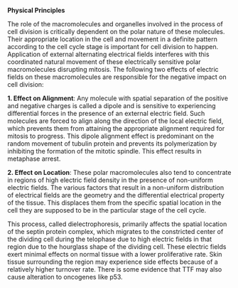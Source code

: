 **Physical Principles**

The role of the macromolecules and organelles involved in the process of cell division is critically dependent on the polar nature of these molecules. Their appropriate location in the cell and movement in a definite pattern according to the cell cycle stage is important for cell division to happen. Application of external alternating electrical fields interferes with this coordinated natural movement of these electrically sensitive polar macromolecules disrupting mitosis. The following two effects of electric fields on these macromolecules are responsible for the negative impact on cell division:

**1. Effect on Alignment**: Any molecule with spatial separation of the positive and negative charges is called a dipole and is sensitive to experiencing differential forces in the presence of an external electric field. Such molecules are forced to align along the direction of the local electric field, which prevents them from attaining the appropriate alignment required for mitosis to progress. This dipole alignment effect is predominant on the random movement of tubulin protein and prevents its polymerization by inhibiting the formation of the mitotic spindle. This effect results in metaphase arrest.

**2. Effect on Location**: These polar macromolecules also tend to concentrate in regions of high electric field density in the presence of non-uniform electric fields. The various factors that result in a non-uniform distribution of electrical fields are the geometry and the differential electrical property of the tissue. This displaces them from the specific spatial location in the cell they are supposed to be in the particular stage of the cell cycle.

This process, called dielectrophoresis, primarily affects the spatial location of the septin protein complex, which migrates to the constricted center of the dividing cell during the telophase due to high electric fields in that region due to the hourglass shape of the dividing cell. These electric fields exert minimal effects on normal tissue with a lower proliferative rate. Skin tissue surrounding the region may experience side effects because of a relatively higher turnover rate. There is some evidence that TTF may also cause alteration to oncogenes like p53.